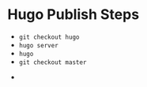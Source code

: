 Hugo Publish Steps
==================

- ```git checkout hugo```
- ```hugo server```
- ```hugo```
- ```git checkout master```
- ```(cd public; cp -r . ..)
 
